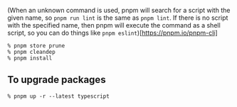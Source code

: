 (When an unknown command is used, pnpm will search for a script with the given name, so `pnpm run lint` is the same as `pnpm lint`. If there is no script with the specified name, then pnpm will execute the command as a shell script, so you can do things like `pnpm eslint`)[https://pnpm.io/pnpm-cli]

```console
% pnpm store prune
% pnpm cleandep
% pnpm install
```

## To upgrade packages

```console
% pnpm up -r --latest typescript
```
